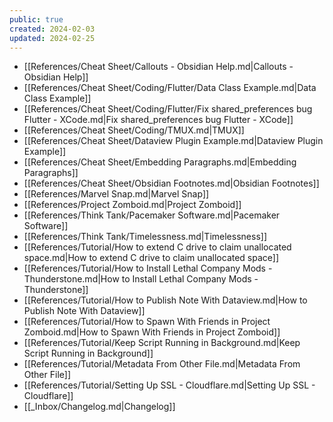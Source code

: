 ```yaml
---
public: true
created: 2024-02-03
updated: 2024-02-25
---
```

- [[References/Cheat Sheet/Callouts - Obsidian Help.md|Callouts - Obsidian Help]]
- [[References/Cheat Sheet/Coding/Flutter/Data Class Example.md|Data Class Example]]
- [[References/Cheat Sheet/Coding/Flutter/Fix shared_preferences bug Flutter - XCode.md|Fix shared_preferences bug Flutter - XCode]]
- [[References/Cheat Sheet/Coding/TMUX.md|TMUX]]
- [[References/Cheat Sheet/Dataview Plugin Example.md|Dataview Plugin Example]]
- [[References/Cheat Sheet/Embedding Paragraphs.md|Embedding Paragraphs]]
- [[References/Cheat Sheet/Obsidian Footnotes.md|Obsidian Footnotes]]
- [[References/Marvel Snap.md|Marvel Snap]]
- [[References/Project Zomboid.md|Project Zomboid]]
- [[References/Think Tank/Pacemaker Software.md|Pacemaker Software]]
- [[References/Think Tank/Timelessness.md|Timelessness]]
- [[References/Tutorial/How to extend C drive to claim unallocated space.md|How to extend C drive to claim unallocated space]]
- [[References/Tutorial/How to Install Lethal Company Mods - Thunderstone.md|How to Install Lethal Company Mods - Thunderstone]]
- [[References/Tutorial/How to Publish Note With Dataview.md|How to Publish Note With Dataview]]
- [[References/Tutorial/How to Spawn With Friends in Project Zomboid.md|How to Spawn With Friends in Project Zomboid]]
- [[References/Tutorial/Keep Script Running in Background.md|Keep Script Running in Background]]
- [[References/Tutorial/Metadata From Other File.md|Metadata From Other File]]
- [[References/Tutorial/Setting Up SSL - Cloudflare.md|Setting Up SSL - Cloudflare]]
- [[_Inbox/Changelog.md|Changelog]]
